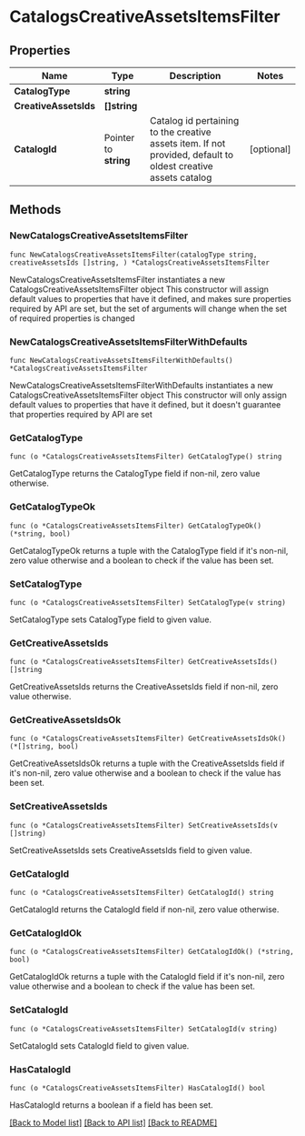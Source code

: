 # CatalogsCreativeAssetsItemsFilter

## Properties

Name | Type | Description | Notes
------------ | ------------- | ------------- | -------------
**CatalogType** | **string** |  | 
**CreativeAssetsIds** | **[]string** |  | 
**CatalogId** | Pointer to **string** | Catalog id pertaining to the creative assets item. If not provided, default to oldest creative assets catalog | [optional] 

## Methods

### NewCatalogsCreativeAssetsItemsFilter

`func NewCatalogsCreativeAssetsItemsFilter(catalogType string, creativeAssetsIds []string, ) *CatalogsCreativeAssetsItemsFilter`

NewCatalogsCreativeAssetsItemsFilter instantiates a new CatalogsCreativeAssetsItemsFilter object
This constructor will assign default values to properties that have it defined,
and makes sure properties required by API are set, but the set of arguments
will change when the set of required properties is changed

### NewCatalogsCreativeAssetsItemsFilterWithDefaults

`func NewCatalogsCreativeAssetsItemsFilterWithDefaults() *CatalogsCreativeAssetsItemsFilter`

NewCatalogsCreativeAssetsItemsFilterWithDefaults instantiates a new CatalogsCreativeAssetsItemsFilter object
This constructor will only assign default values to properties that have it defined,
but it doesn't guarantee that properties required by API are set

### GetCatalogType

`func (o *CatalogsCreativeAssetsItemsFilter) GetCatalogType() string`

GetCatalogType returns the CatalogType field if non-nil, zero value otherwise.

### GetCatalogTypeOk

`func (o *CatalogsCreativeAssetsItemsFilter) GetCatalogTypeOk() (*string, bool)`

GetCatalogTypeOk returns a tuple with the CatalogType field if it's non-nil, zero value otherwise
and a boolean to check if the value has been set.

### SetCatalogType

`func (o *CatalogsCreativeAssetsItemsFilter) SetCatalogType(v string)`

SetCatalogType sets CatalogType field to given value.


### GetCreativeAssetsIds

`func (o *CatalogsCreativeAssetsItemsFilter) GetCreativeAssetsIds() []string`

GetCreativeAssetsIds returns the CreativeAssetsIds field if non-nil, zero value otherwise.

### GetCreativeAssetsIdsOk

`func (o *CatalogsCreativeAssetsItemsFilter) GetCreativeAssetsIdsOk() (*[]string, bool)`

GetCreativeAssetsIdsOk returns a tuple with the CreativeAssetsIds field if it's non-nil, zero value otherwise
and a boolean to check if the value has been set.

### SetCreativeAssetsIds

`func (o *CatalogsCreativeAssetsItemsFilter) SetCreativeAssetsIds(v []string)`

SetCreativeAssetsIds sets CreativeAssetsIds field to given value.


### GetCatalogId

`func (o *CatalogsCreativeAssetsItemsFilter) GetCatalogId() string`

GetCatalogId returns the CatalogId field if non-nil, zero value otherwise.

### GetCatalogIdOk

`func (o *CatalogsCreativeAssetsItemsFilter) GetCatalogIdOk() (*string, bool)`

GetCatalogIdOk returns a tuple with the CatalogId field if it's non-nil, zero value otherwise
and a boolean to check if the value has been set.

### SetCatalogId

`func (o *CatalogsCreativeAssetsItemsFilter) SetCatalogId(v string)`

SetCatalogId sets CatalogId field to given value.

### HasCatalogId

`func (o *CatalogsCreativeAssetsItemsFilter) HasCatalogId() bool`

HasCatalogId returns a boolean if a field has been set.


[[Back to Model list]](../README.md#documentation-for-models) [[Back to API list]](../README.md#documentation-for-api-endpoints) [[Back to README]](../README.md)


